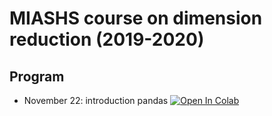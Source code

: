 # MIASHS course on dimension reduction (2019-2020)

## Program
- November 22: introduction pandas [![Open In Colab](https://colab.research.google.com/assets/colab-badge.svg)](https://colab.research.google.com/github/campusplage/dimension-reduction/blob/master/colabs/1_Introduction_pandas.ipynb) 


